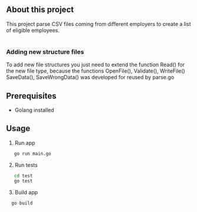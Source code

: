 ## About this project
This project parse CSV files coming from different employers to create a list of eligible employees. <br />
<br />
### Adding new structure files
To add new file structures you just need to extend the function Read() for the new file type, because the functions OpenFile(), Validate(), WriteFile() SaveData(), SaveWrongData() was developed for reused by parse.go 
## Prerequisites

* Golang installed

## Usage
1. Run app <br />

```sh
   go run main.go
```
2. Run tests <br />

```sh
   cd test
   go test
```
3. Build app<br />
```sh
  go build
```
